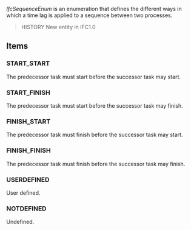 _IfcSequenceEnum_ is an enumeration that defines the different ways in which a time lag is applied to a sequence between two processes.

<!-- end of short definition -->


> HISTORY New entity in IFC1.0

## Items

### START_START
The predecessor task must start before the successor task may start.

### START_FINISH
The predecessor task must start before the successor task may finish.

### FINISH_START
The predecessor task must finish before the successor task may start.

### FINISH_FINISH
The predecessor task must finish before the successor task may finish.

### USERDEFINED
User defined.

### NOTDEFINED
Undefined.
